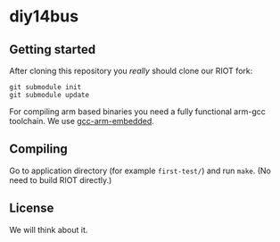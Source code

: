 diy14bus
========


Getting started
---------------

After cloning this repository you *really* should clone our RIOT fork:
```Shell
git submodule init
git submodule update
```

For compiling arm based binaries you need a fully functional arm-gcc toolchain.
We use [gcc-arm-embedded](https://launchpad.net/~terry.guo/+archive/ubuntu/gcc-arm-embedded).

Compiling
---------
Go to application directory (for example `first-test/`) and run `make`.
(No need to build RIOT directly.)

License
-------
We will think about it.
